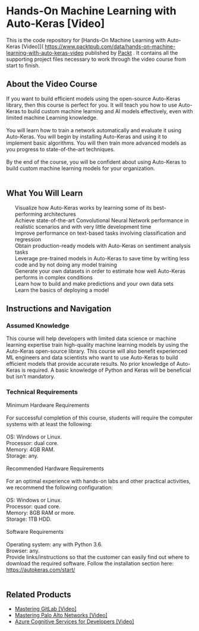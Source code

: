 # Hands-On Machine Learning with Auto-Keras [Video]
This is the code repository for [Hands-On Machine Learning with Auto-Keras [Video]]( https://www.packtpub.com/data/hands-on-machine-learning-with-auto-keras-video published by [Packt](https://www.packtpub.com/?utm_source=github) . It contains all the supporting project files necessary to work through the video course from start to finish.
## About the Video Course	
If you want to build efficient models using the open-source Auto-Keras library, then this course is perfect for you. It will teach you how to use Auto-Keras to build custom machine learning and AI models effectively, even with limited machine Learning knowledge. <br/>
<br/>
You will learn how to train a network automatically and evaluate it using Auto-Keras. You will begin by installing Auto-Keras and using it to implement basic algorithms. You will then train more advanced models as you progress to state-of-the-art techniques. <br/>
<br/>
By the end of the course, you will be confident about using Auto-Keras to build custom machine learning models for your organization. <br/>
<br/>
<H2>What You Will Learn</H2>
<DIV class>

<UL>
Visualize how Auto-Keras works by learning some of its best-performing architectures<br/>
Achieve state-of-the-art Convolutional Neural Network performance in realistic scenarios and with very little development time<br/>
Improve performance on text-based tasks involving classification and regression<br/>
Obtain production-ready models with Auto-Keras on sentiment analysis tasks<br/>
Leverage pre-trained models in Auto-Keras to save time by writing less code and by not doing any model training<br/>
Generate your own datasets in order to estimate how well Auto-Keras performs in complex conditions<br/>
Learn how to build and make predictions and your own data sets<br/>
Learn the basics of deploying a model<br/>
</LI></UL></DIV>

## Instructions and Navigation
### Assumed Knowledge
This course will help developers with limited data science or machine learning expertise train high-quality machine learning models by using the Auto-Keras open-source library. This course will also benefit experienced ML engineers and data scientists who want to use Auto-Keras to build efficient models that provide accurate results. No prior knowledge of Auto-Keras is required.
A basic knowledge of Python and Keras will be beneficial but isn't mandatory.
### Technical Requirements <br/>
Minimum Hardware Requirements<br/><br/>
For successful completion of this course, students will require the computer systems with at least the following: <br/><br/>
OS: Windows or Linux. <br/>
Processor: dual core. <br/>
Memory: 4GB RAM. <br/>
Storage: any. <br/><br/>
Recommended Hardware Requirements<br/><br/>
For an optimal experience with hands-on labs and other practical activities, we recommend the following configuration: <br/><br/>
OS: Windows or Linux. <br/>
Processor: quad core. <br/>
Memory: 8GB RAM or more. <br/>
Storage: 1TB HDD. <br/><br/>
Software Requirements<br/><br/>
Operating system: any with Python 3.6. <br/>
Browser: any. <br/>
Provide links/instructions so that the customer can easily find out where to download the required software. Follow the installation section here:
https://autokeras.com/start/
<br/><br/>

## Related Products
* [Mastering GitLab [Video]](https://www.packtpub.com/networking-and-servers/mastering-gitlab-video?utm_source=github&utm_medium=repository&utm_campaign=9781789537642) 
* [Mastering Palo Alto Networks [Video]](https://www.packtpub.com/networking-and-servers/mastering-palo-alto-networks-video) 
* [Azure Cognitive Services for Developers [Video]](https://www.packtpub.com/application-development/azure-cognitive-services-developers-video) 
